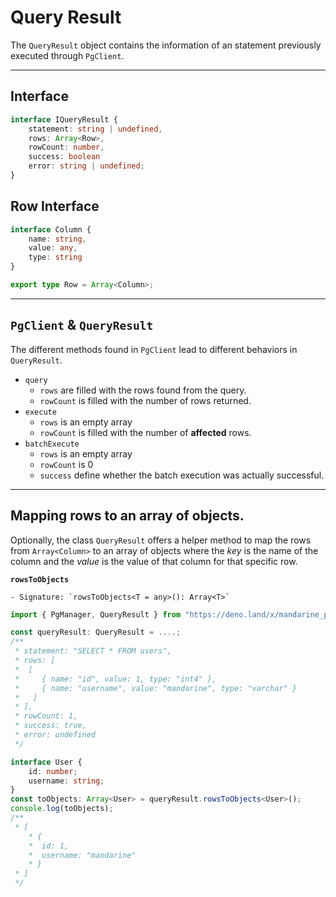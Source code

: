 # Query Result
The `QueryResult` object contains the information of an statement previously executed through `PgClient`. 

------

## Interface
```typescript
interface IQueryResult {
    statement: string | undefined,
    rows: Array<Row>,
    rowCount: number,
    success: boolean
    error: string | undefined;
}
```

## Row Interface
```typescript
interface Column {
    name: string,
    value: any,
    type: string
}

export type Row = Array<Column>;
```

----------------

## `PgClient` & `QueryResult`
The different methods found in `PgClient` lead to different behaviors in `QueryResult`.  

- `query`
    - `rows` are filled with the rows found from the query.
    - `rowCount` is filled with the number of rows returned.
- `execute`
    - `rows` is an empty array
    - `rowCount` is filled with the number of **affected** rows.
- `batchExecute`
    - `rows` is an empty array
    - `rowCount` is 0
    - `success` define whether the batch execution was actually successful.

---------------

## Mapping rows to an array of objects.
Optionally, the class `QueryResult` offers a helper method to map the rows from `Array<Column>` to an array of objects where the _key_ is the name of the column and the _value_ is the value of that column for that specific row.

**`rowsToObjects`**  

    - Signature: `rowsToObjects<T = any>(): Array<T>`

```typescript
import { PgManager, QueryResult } from "https://deno.land/x/mandarine_postgres@v2.1.6/ts-src/mod.ts";

const queryResult: QueryResult = ....; 
/**
 * statement: "SELECT * FROM users",
 * rows: [
 *  [
 *     { name: "id", value: 1, type: "int4" },
 *     { name: "username", value: "mandarine", type: "varchar" }
 *   ]
 * ],
 * rowCount: 1,
 * success: true,
 * error: undefined
 */

interface User {
    id: number;
    username: string;
}
const toObjects: Array<User> = queryResult.rowsToObjects<User>();
console.log(toObjects);
/**
 * [
    * {
    *  id: 1,
    *  username: "mandarine"
    * }
 * ]
 */
```
